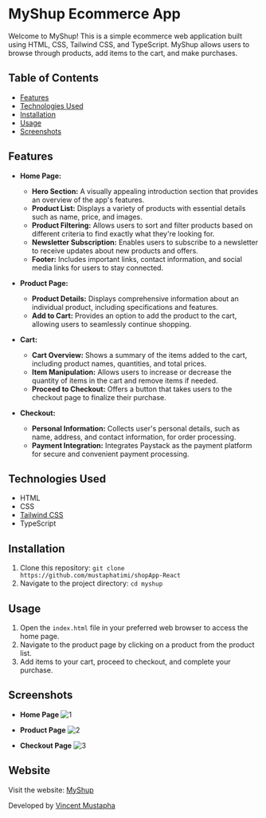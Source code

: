 # MyShup Ecommerce App

Welcome to MyShup! This is a simple ecommerce web application built using HTML, CSS, Tailwind CSS, and TypeScript. MyShup allows users to browse through products, add items to the cart, and make purchases.

## Table of Contents
- [Features](#features)
- [Technologies Used](#technologies-used)
- [Installation](#installation)
- [Usage](#usage)
- [Screenshots](#screenshots)

## Features

- **Home Page:**
  - **Hero Section:** A visually appealing introduction section that provides an overview of the app's features.
  - **Product List:** Displays a variety of products with essential details such as name, price, and images.
  - **Product Filtering:** Allows users to sort and filter products based on different criteria to find exactly what they're looking for.
  - **Newsletter Subscription:** Enables users to subscribe to a newsletter to receive updates about new products and offers.
  - **Footer:** Includes important links, contact information, and social media links for users to stay connected.

- **Product Page:**
  - **Product Details:** Displays comprehensive information about an individual product, including specifications and features.
  - **Add to Cart:** Provides an option to add the product to the cart, allowing users to seamlessly continue shopping.
  
- **Cart:**
  - **Cart Overview:** Shows a summary of the items added to the cart, including product names, quantities, and total prices.
  - **Item Manipulation:** Allows users to increase or decrease the quantity of items in the cart and remove items if needed.
  - **Proceed to Checkout:** Offers a button that takes users to the checkout page to finalize their purchase.

- **Checkout:**
  - **Personal Information:** Collects user's personal details, such as name, address, and contact information, for order processing.
  - **Payment Integration:** Integrates Paystack as the payment platform for secure and convenient payment processing.

## Technologies Used

- HTML
- CSS
- [Tailwind CSS](https://tailwindcss.com/)
- TypeScript

## Installation

1. Clone this repository: `git clone https://github.com/mustaphatimi/shopApp-React`
2. Navigate to the project directory: `cd myshup`

## Usage

1. Open the `index.html` file in your preferred web browser to access the home page.
2. Navigate to the product page by clicking on a product from the product list.
3. Add items to your cart, proceed to checkout, and complete your purchase.

## Screenshots

- **Home Page**
![1](https://github.com/NwekeGoddy/totalitycorp-frontend-challenge/assets/95291101/67e56061-083f-43b8-b653-4394609ae568)

- **Product Page**
  ![2](https://github.com/NwekeGoddy/totalitycorp-frontend-challenge/assets/95291101/fc9d1568-a545-4fc7-9927-6bd382f769a4)

- **Checkout Page**
![3](https://github.com/NwekeGoddy/totalitycorp-frontend-challenge/assets/95291101/6f7ed7b2-dbe7-4bfb-b35b-f2ba66022013)

## Website

Visit the website: [MyShup](https://myshup.netlify.app/)

Developed by [Vincent Mustapha](https://github.com/mustaphatimi_)

